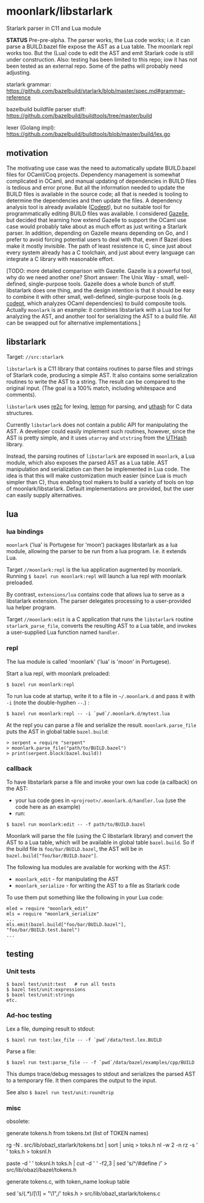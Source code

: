 # moonlark/libstarlark
Starlark parser in C11 and Lua module

**STATUS** Pre-pre-alpha. The parser works, the Lua code works; i.e. it can parse a BUILD.bazel file expose the AST as a Lua table.  The moonlark repl works too. But the (Lua) code to edit the AST and emit Starlark code is still under construction.  Also: testing has been limited to this repo; iow it has not been tested as an external repo. Some of the paths will probably need adjusting.

starlark grammar: https://github.com/bazelbuild/starlark/blob/master/spec.md#grammar-reference

bazelbuild buildfile parser stuff:  https://github.com/bazelbuild/buildtools/tree/master/build

lexer (Golang impl):  https://github.com/bazelbuild/buildtools/blob/master/build/lex.go

## motivation

The motivating use case was the need to automatically update
BUILD.bazel files for OCaml/Coq projects. Dependency management is
somewhat complicated in OCaml, and manual updating of dependencies in
BUILD files is tedious and error prone. But all the information needed
to update the BUILD files is available in the source code; all that is
needed is tooling to determine the dependencies and then update the
files. A dependency analysis tool is already available
([Codept](https://github.com/Octachron/codept)), but no suitable tool
for programmatically editing BUILD files was available. I considered
[Gazelle](https://github.com/bazelbuild/bazel-gazelle), but decided
that learning how extend Gazelle to support the OCaml use case would
probably take about as much effort as just writing a Starlark parser.
In addition, depending on Gazelle means depending on Go, and I prefer
to avoid forcing potential users to deal with that, even if Bazel does
make it mostly invisible. The path of least resistence is C, since
just about every system already has a C toolchain, and just about
every language can integrate a C library with reasonable effort.

[TODO: more detailed comparison with Gazelle. Gazelle is a powerful
tool, why do we need another one? Short answer: The Unix Way - small,
well-defined, single-purpose tools. Gazelle does a whole bunch of
stuff. libstarlark does one thing, and the design intention is that it
should be easy to combine it with other small, well-defined,
single-purpose tools (e.g.
[codept](https://github.com/Octachron/codept), which analyzes OCaml
dependencies) to build composite tools. Actually `moonlark` is an
example: it combines libstarlark with a Lua tool for analyzing the
AST, and another tool for serializing the AST to a build file. All can
be swapped out for alternative implementations.]

## libstarlark

Target: `//src:starlark`

`libstarlark` is a C11 library that contains routines to parse files
and strings of Starlark code, producing a simple AST. It also contains
some serialization routines to write the AST to a string. The result
can be compared to the original input. (The goal is a 100% match,
including whitespace and comments).

`libstarlark` uses [re2c](https://re2c.org/) for lexing,
[lemon](https://www.sqlite.org/cgi/src/doc/trunk/doc/lemon.html) for
parsing, and [uthash](https://troydhanson.github.io/uthash/) for C
data structures.

Currently `libstarlark` does not contain a public API for manipulating
the AST. A developer could easily implement such routines, however,
since the AST is pretty simple, and it uses `utarray` and `utstring`
from the [UTHash](https://troydhanson.github.io/uthash/) library.

Instead, the parsing routines of `libstarlark` are exposed in
`moonlark`, a Lua module, which also exposes the parsed AST as a Lua
table. AST manipulation and serialization can then be implemented in
Lua code. The idea is that this will make customization much easier
(since Lua is much simpler than C), thus enabling tool makers to build
a variety of tools on top of moonlark/libstarlark. Default
implementations are provided, but the user can easily supply
alternatives.

## lua

### lua bindings

`moonlark` ('lua' is Portugese for 'moon') packages libstarlark as a
lua module, allowing the parser to be run from a lua program. I.e.
it extends Lua.

Target `//moonlark:repl` is the lua application augmented by moonlark.
Running `$ bazel run moonlark:repl` will launch a lua repl with
moonlark preloaded.

By contrast, `extensions/lua` contains code that allows lua to serve
as a libstarlark extension. The parser delegates processing to a
user-provided lua helper program.

Target `//moonlark:edit` is a C application that runs the `libstarlark`
routine `starlark_parse_file`, converts the resulting AST to a Lua
table, and invokes a user-supplied Lua function named `handler`.

### repl

The lua module is called 'moonlark' ('lua' is 'moon' in Portugese).

Start a lua repl, with moonlark preloaded:

```
$ bazel run moonlark:repl
```

To run lua code at startup, write it to a file in `~/.moonlark.d` and
pass it with `-i` (note the double-hyphen `--`.) :

```
$ bazel run moonlark:repl -- -i `pwd`/.moonlark.d/mytest.lua
```

At the repl you can parse a file and serialize the result.
`moonlark.parse_file` puts the AST in global table `bazel.build`:

```
> serpent = require "serpent"
> moonlark.parse_file("path/to/BUILD.bazel")
> print(serpent.block(bazel.build))
```

### callback

To have libstarlark parse a file and invoke your own lua code (a callback)
on the AST:

* your lua code goes in `<projroot>/.moonlark.d/handler.lua` (use the code here as an example)
* run:

```
$ bazel run moonlark:edit -- -f path/to/BUILD.bazel
```

Moonlark will parse the file (using the C libstarlark library) and
convert the AST to a Lua table, which will be available in global
table `bazel.build`. So if the build file is `foo/bar/BUILD.bazel`,
the AST will be in `bazel.build["foo/bar/BUILD.baze"]`.

The following lua modules are available for working with the AST:

* `moonlark_edit` - for manipulating the AST
* `moonlark_serialize` - for writing the AST to a file as Starlark code

To use them put something like the following in your Lua code:

```
mled = require "moonlark_edit"
mls = require "moonlark_serialize"
...
mls.emit(bazel.build["foo/bar/BUILD.bazel"], "foo/bar/BUILD.test.bazel")
...
```

## testing

### Unit tests

```
$ bazel test/unit:test   # run all tests
$ bazel test/unit:expressions
$ bazel test/unit:strings
etc.
```

### Ad-hoc testing

Lex a file, dumping result to stdout:

```
$ bazel run test:lex_file -- -f `pwd`/data/test.lex.BUILD
```


Parse a file:

```
$ bazel run test:parse_file -- -f `pwd`/data/bazel/examples/cpp/BUILD
```

This dumps trace/debug messages to stdout and serializes the parsed
AST to a temporary file. It then compares the output to the input.

See also `$ bazel run test/unit:roundtrip`

### misc

obsolete:

generate tokens.h from tokens.txt (list of TOKEN names)

rg -N . src/lib/obazl_starlark/tokens.txt | sort | uniq > toks.h
nl -w 2 -n rz -s ' ' toks.h > toksnl.h

paste -d ' ' toksnl.h toks.h | cut -d ' ' -f2,3 | sed 's/^/#define /' > src/lib/obazl/bazel/tokens.h

generate tokens.c, with token_name lookup table

sed 's/\(.*\)/[\1] = "\1",/' toks.h > src/lib/obazl_starlark/tokens.c


